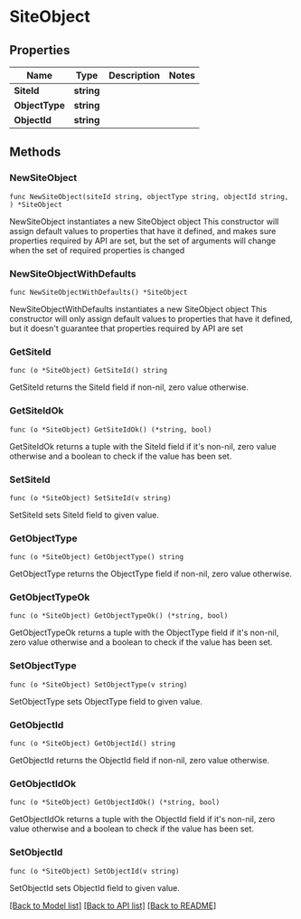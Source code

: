 # SiteObject

## Properties

Name | Type | Description | Notes
------------ | ------------- | ------------- | -------------
**SiteId** | **string** |  | 
**ObjectType** | **string** |  | 
**ObjectId** | **string** |  | 

## Methods

### NewSiteObject

`func NewSiteObject(siteId string, objectType string, objectId string, ) *SiteObject`

NewSiteObject instantiates a new SiteObject object
This constructor will assign default values to properties that have it defined,
and makes sure properties required by API are set, but the set of arguments
will change when the set of required properties is changed

### NewSiteObjectWithDefaults

`func NewSiteObjectWithDefaults() *SiteObject`

NewSiteObjectWithDefaults instantiates a new SiteObject object
This constructor will only assign default values to properties that have it defined,
but it doesn't guarantee that properties required by API are set

### GetSiteId

`func (o *SiteObject) GetSiteId() string`

GetSiteId returns the SiteId field if non-nil, zero value otherwise.

### GetSiteIdOk

`func (o *SiteObject) GetSiteIdOk() (*string, bool)`

GetSiteIdOk returns a tuple with the SiteId field if it's non-nil, zero value otherwise
and a boolean to check if the value has been set.

### SetSiteId

`func (o *SiteObject) SetSiteId(v string)`

SetSiteId sets SiteId field to given value.


### GetObjectType

`func (o *SiteObject) GetObjectType() string`

GetObjectType returns the ObjectType field if non-nil, zero value otherwise.

### GetObjectTypeOk

`func (o *SiteObject) GetObjectTypeOk() (*string, bool)`

GetObjectTypeOk returns a tuple with the ObjectType field if it's non-nil, zero value otherwise
and a boolean to check if the value has been set.

### SetObjectType

`func (o *SiteObject) SetObjectType(v string)`

SetObjectType sets ObjectType field to given value.


### GetObjectId

`func (o *SiteObject) GetObjectId() string`

GetObjectId returns the ObjectId field if non-nil, zero value otherwise.

### GetObjectIdOk

`func (o *SiteObject) GetObjectIdOk() (*string, bool)`

GetObjectIdOk returns a tuple with the ObjectId field if it's non-nil, zero value otherwise
and a boolean to check if the value has been set.

### SetObjectId

`func (o *SiteObject) SetObjectId(v string)`

SetObjectId sets ObjectId field to given value.



[[Back to Model list]](../README.md#documentation-for-models) [[Back to API list]](../README.md#documentation-for-api-endpoints) [[Back to README]](../README.md)


